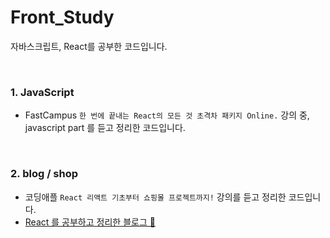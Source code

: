 # Front_Study
자바스크립트, React를 공부한 코드입니다.

<br/>

### 1. JavaScript
- FastCampus `한 번에 끝내는 React의 모든 것 초격차 패키지 Online.` 강의 중, javascript part 를 듣고 정리한 코드입니다.
<br/>

### 2. blog / shop
- 코딩애플 `React 리액트 기초부터 쇼핑몰 프로젝트까지!` 강의를 듣고 정리한 코드입니다. 
- [React 를 공부하고 정리한 블로그 💬](https://hazel01.tistory.com/category/PROGRAMMING/React)
